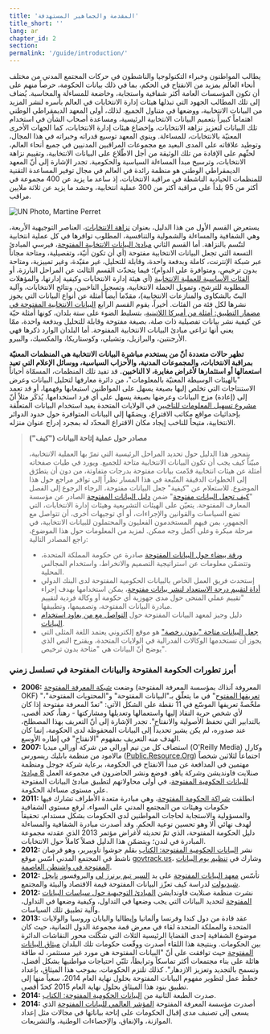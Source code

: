```yaml
---
title: 'المقدمة والجماهير المستهدفة'
title_short: ''
lang: ar
chapter_id: 2
section: 
permalink: '/guide/introduction/'
---
```


يطالب المواطنون وخبراء التكنولوجيا والناشطون في حركات المجتمع المدني من مختلف أنحاء العالم بمزيد من الانفتاح في الحكم، بما في ذلك بيانات الحكومة، حرصاً منهم على أن تكون المؤسسات العامة أكثر شفافية واستجابة، وخاضعة للمساءلة والمحاسبة. يُضاف إلى تلك المطالب الجهود التي تبذلها هيئات إدارة الانتخابات في العالم بأسره لنشر المزيد من البيانات الانتخابية، ووضعها في متناول الجميع. لذلك، أولى المعهد الديمقراطي الوطني اهتماماً كبيراً بتعميم البيانات الانتخابية الرئيسية، ومساعدة أصحاب الشأن في استخدام تلك البيانات لتعزيز نزاهة الانتخابات، وإخضاع هيئات إدارة الانتخابات، كما الجهات الأخرى المعنيّة بالانتخابات، للمساءلة. وينوي المعهد توسيع قدراته وخبراته في هذا المجال، وتوطيد علاقاته على المدى البعيد مع مجموعات المراقبين المدنيين في جميع أنحاء العالم، لحثّهم على الإفادة من تلك الوثيقة من أجل الاطّلاع على البيانات الانتخابية، وتقييم نزاهة الانتخابات، وترسيخ مبدأ المساءلة السياسية والحكومية. تجدر الإشارة إلى أنّ المعهد الديمقراطي الوطني هو منظمة رائدة في العالم في مجال توفير المساعدة التقنية للمنظمات الحيادية الناشطة في مراقبة الانتخابات، إذ ساعد ما يزيد عن 400 مجموعة في أكثر من 95 بلداً على مراقبة أكثر من 300 عملية انتخابية، وحشد ما يزيد عن ثلاثة ملايين مراقب.

 ![UN Photo, Martine Perret](/images/guide/UN-Photo-Martine-Perret-510208.jpg) 

يستعرض القسم الأول من هذا الدليل، بعنوان [نزاهة الانتخابات](/ar/guide/electoral-integrity/)، العناصر التوجيهية الأربعة، وهي الشفافية والمساءلة والشمولية والتنافسية، المطلوب توافرها في كل عملية انتخابية لتتّسم بالنزاهة. أما القسم الثاني [مبادئ البيانات الانتخابية المفتوحة](/ar/guide/principles/)، فيرسي المبادئ التسعة التي تجعل البيانات الانتخابية مفتوحة (أي أن تكون أنيّة، وتفصيلية، ومتاحة مجاناً عبر شبكة الإنترنت، كاملة وبدفعة واحدة، وقابلة للتحليل، غير مقيّدة، وغير تمييزية، ومتاحة بدون ترخيص، ومتوافرة على الدوام)؛ فيما يتحدّث القسم الثالث عن المراحل البارزة، أو [الفئات الأساسية للعملية الانتخابية](/ar/guide/key-categories/) (أي هيئة إدارة الانتخابات وكيفية إدارتها، والمؤهلات المطلوبة للترشح، وتمويل الحملة الانتخابية، وتسجيل الناخبين، ونتائج الانتخابات، وآلية البتّ بالشكاوى والمنازعات الانتخابية)، مقدّما أيضاً أمثلة عن أنواع البيانات التي يجوز نشرها لكل فئة من الفئات. أخيراً، يقوم القسم الرابع [البيانات الانتخابية المفتوحة في مضمار التطبيق: أمثلة من أميركا اللاتينية](/ar/guide/country-examples/)، بتسليط الضوء على ستة بلدان، كونها أمثلة حيّة عن كيفية نشر بيانات تفصيلية ذات صلة، بصيغة مفتوحة وقابلة للتحليل وبدفعة واحدة، ممّا يعني أنها تراعي مبادئ البيانات الانتخابية المفتوحة. أما البلدان الوارد ذكرها فهي الأرجنتين، والبرازيل، وتشيلي، وكوستاريكا، والمكسيك، والبيرو.

**تظهر حالات متعددة أنّ من يستخدم مباشرة البيانات الانتخابية هي المنظمات المعنيّة بمراقبة الانتخابات، والمجموعات المدنية، والأحزاب السياسية، ووسائل الإعلام التي تعيد استعمالها أو استثمارها لأغراض مغايرة، لا الناخبين.** قد تفيد تلك المنظمات، المسمّاة أحياناً "بالهيئات الوسيطة المعنيّة بالمعلومات"، من دائرة معارفها لتحليل البيانات وعرض الاستنتاجات التي تخلص إليها بصيغة يسهل على المواطنين استيعابها وفهمها، أو قد تعمد إلى (إعادة) مزج البيانات وعرضها بصيغة يسهل على أي فرد استخدامها. يُذكَر مثلاً أنّ [مشروع تسهيل المعلومات للناخبين](https://www.votinginfoproject.org/) في الولايات المتحدة يعيد استخدام البيانات المتعلّقة بإحداثيات مواقع مكاتب الاقتراع، ويضمّها إلى البيانات المتوافرة حول حدود الدوائر الانتخابية، متيحاً للناخب إيجاد مكان الاقتراع المحدّد له بمجرد إدراج عنوان منزله.

> **مصادر حول عملية إتاحة البيانات ("كيف")**
> 
> يتمحور هذا الدليل حول تحديد المراحل الرئيسية التي تمرّ بها العملية الانتخابية، مبيّناً كيف يجب أن تكون البيانات الانتخابية متاحة للجميع. ويورد في طيات صفحاته أمثلة عن هيئات انتخابية قدّمت بيانات مفتوحة بدرجات متفاوتة، من دون أن يتطرّق إلى الخطوات الدقيقة المتّبعة في هذا المسار نظراً إلى توافر مراجع حول هذا الموضوع. للاستعلام عن "كيفية" جعل البيانات مفتوحة، الرجاء الرجوع إلى الفصل "[كيف تجعل البيانات مفتوحة](http://opendatahandbook.org/en/how-to-open-up-data/index.html)" ضمن [دليل البيانات المفتوحة](http://opendatahandbook.org/en/how-to-open-up-data/index.html) الصادر عن مؤسسة المعارف المفتوحة. يتعيّن على الهيئات التشريعية وهيئات إدارة الانتخابات، التي تضع السياسات والقوانين والإجراءات، أو أي توجيهات أخرى، أن تتواصل مع الجمهور، بمن فيهم المستخدمون الفعليون والمحتملون للبيانات الانتخابية، في مرحلة مبكرة وعلى أكمل وجه ممكن. لمزيد من المعلومات حول هذا الموضوع، راجع المصادر التالية:
> 
> *   [ورقة بيضاء حول البيانات المفتوحة](https://www.gov.uk/government/uploads/system/uploads/attachment_data/file/78946/CM8353_acc.pdf) صادرة عن حكومة المملكة المتحدة، وتتضمّن معلومات عن استراتيجية التصميم والانخراط، واستخدام المجالس المحلية.
> *   إستحدث فريق العمل الخاص بالبيانات الحكومية المفتوحة لدى البنك الدولي [أداة لتقييم درجة الاستعداد لنشر بيانات مفتوحة](http://toolkit.dev.zognet.net/en/odra.html)، يمكن استخدامها بهدف إجراء "تقييم عملي المنحى حول مدى جهوزية أي حكومة أو وكالة فردية لتقييم مبادرة البيانات المفتوحة، وتصميمها، وتطبيقها.
> *   دليل وجيز لمعهد البيانات المفتوحة حول [التواصل مع من يعاود استخدام البيانات](http://theodi.org/guides/engaging-reusers).
> *   [جعل البيانات متاحة "بدون رخصة"](https://theunitedstates.io/licensing/) هو موقع إلكتروني يعتمد اللغة المثلى التي يجوز أن تستخدمها الوكالات الفدرالية في الولايات المتحدة، ويقترح النص الذي يوضح أنّ البيانات هي "متاحة بدون ترخيص".

### أبرز تطورات الحكومة المفتوحة والبيانات المفتوحة في تسلسل زمني

*   **2006:** وضعت [شبكة المعرفة المفتوحة](https://okfn.org/about/) (المعروفة آنذاك بمؤسسة المعرفة المفتوحة OKF) "[تعريفها المفتوح](http://opendefinition.org/)" في ما يتعلّق بـ"البيانات المفتوحة" و"المحتويات المفتوحة"، ملخّصةً تعريفها الموسّع في 11 نقطة على الشكل الآتي: "تعدّ المعرفة مفتوحة إذا كان لأي شخص حرية النفاذ إليها واستعمالها وتعديلها ومشاركتها - رهناً، كحد أقصى، بالتدابير التي تحفظ الأصولية والانفتاح". تجدر الإشارة إلى أنّ التعريف بهذا المصطلح، عند صدوره، لم يكن يشير تحديداً إلى البيانات المحفوظة لدى الحكومة، إنما كان الهدف منه التعريف بمفهوم "الانفتاح" في إطاره الأوسع.
*   **2007:** استضاف كل من تيم أورالي من شركة أورالي ميديا (O'Reilly Media) وكارل مالامود من منظمة بابليك ريسورس ([Public.Resource.Org](http://public.resource.org)) اجتماعاً لثلاثين شخصاً مهتمين في المدافعة عن مبدأ الانفتاح في الحكومة، برعاية شركة جوجل ومنظمة صنلايت فاونديشن وشركة ياهو. فوضع ونشر الحاضرون في مجموعة العمل [8 مبادئ للبيانات الحكومية المفتوحة](https://public.resource.org/8_principles.html)، في أولى محاولاتهم لتطبيق مبادئ البيانات المفتوحة على مستوى مساءلة الحكومة.
*   **2011:** انطلقت [شراكة الحكومة المفتوحة](http://www.opengovpartnership.org/)، وهي مبادرة متعدة الأطراف تشارك فيها حكومات وهيئات من المجتمع المدني على السواء، لرفع مستوى الشفافية والمسؤولية والاستجابة لحاجات المواطنين لدى الحكومات بشكل مستدام، تحقيقاً لهدف نهائي ألا وهو تحسين نوعية الحكم. وقد أصدرت مبادرة الشفافية والمساءلة دليل الحكومة المفتوحة، الذي تمّ تحديثه لأغراض مؤتمر 2013 الذي عقدته مجموعة المبادرة في لندن؛ ويتضمّن هذا الدليل فصلاً كاملاً حول الانتخابات.
*   **2012:** نشر [البيانات الحكومية المفتوحة: الكتاب](https://opengovdata.io/) بقلم جوشوا تاوبيرير، وهو قرصان ناشط في المجتمع المدني أسّس موقع [govtrack.us](https://www.govtrack.us/)، وشارك في [تنظيم يوم البيانات المفتوحة في واشنطن العاصمة](http://dc.opendataday.org/).
*   **2012:** تأسّس [معهد البيانات المفتوحة](http://opendatainstitute.org/) على يد [السير تيم برنرز لي](http://www.w3.org/People/Berners-Lee/) والبروفسور [نايجل شيدبولت](http://users.ecs.soton.ac.uk/nrs/) لدراسة كيف تعزّز البيانات المفتوحة قيمة الاقتصاد والبيئة والمجتمع.
*   **2012:** نشرت منظمة صنلايت فاوندايشن [المبادئ التوجيهية حول سياسات البيانات المفتوحة](http://sunlightfoundation.com/opendataguidelines/) لتحديد البيانات التي يجب وضعها في التداول، وكيفية وضعها في التداول، وآلية تطبيق تلك السياسات.
*   **2013:** عقد قادة من دول كندا وفرنسا وألمانيا وإيطاليا واليابان وروسيا والولايات المتحدة والمملكة المتحدة لقاء في معرض قمة مجموعة الدول الثمانية، حيث كان موضوع الشفافية إحدى القضايا الرئيسية الثلاث التي شكّلت محور النقاشات الدائرة بين الحكومات. وبنتيجة هذا اللقاء أصدرت ووقّعت حكومات تلك البلدان [ميثاق البيانات المفتوحة](https://www.gov.uk/government/publications/open-data-charter) حيث توافقت على أنّ "البيانات المفتوحة هي مورد غير مستثمر، له طاقة هائلة على بناء مجتمعات أكثر تماسكاً وترابطاً، تلبّي احتياجات مواطنيها بشكل أفضل، وتسمح بالتجديد وتعزيز الازدهار". كذلك تلتزم الحكومات، بموجب هذا الميثاق، بإعداد خطط عمل لتطوير مفهوم البيانات المفتوحة بحلول نهاية العام 2014، سعياً منها إلى تطبيق بنود هذا الميثاق بحلول نهاية العام 2015 كحدّ أقصى.
*   **2014:** صدرت الطبعة الثانية من [البيانات الحكومية المفتوحة: الكتاب](https://opengovdata.io/).
*   **2014:** أصدرت مؤسسة المعرفة المفتوحة [المؤشر العالمي للبيانات المفتوحة](http://index.okfn.org/) الذي يسعى إلى تصنيف مدى إقبال الحكومات على إتاحة بياناتها في مجالات مثل إعداد الموازنة، والإنفاق، والإحصاءات الوطنية، والتشريعات.
